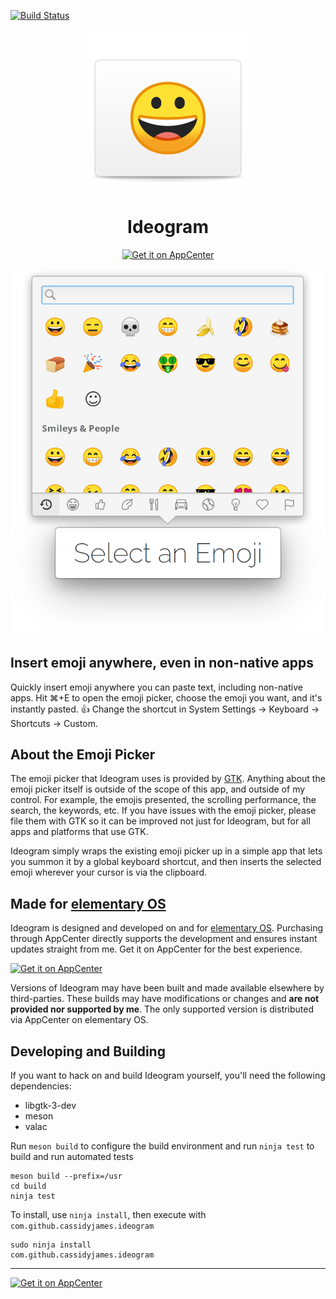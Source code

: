 [![Build Status](https://travis-ci.com/cassidyjames/ideogram.svg?branch=master)](https://travis-ci.com/cassidyjames/ideogram)

<p align="center">
  <img src="data/icons/128.svg" alt="Icon" />
</p>
<h1 align="center">Ideogram</h1>
<p align="center">
  <a href="https://appcenter.elementary.io/com.github.cassidyjames.ideogram"><img src="https://appcenter.elementary.io/badge.svg?new" alt="Get it on AppCenter" /></a>
</p>

![Screenshot](data/screenshot.png?raw=true)

## Insert emoji anywhere, even in non-native apps

Quickly insert emoji anywhere you can paste text, including non-native apps. Hit ⌘+E to open the emoji picker, choose the emoji you want, and it's instantly pasted. 👍 Change the shortcut in System Settings → Keyboard → Shortcuts → Custom.

## About the Emoji Picker

The emoji picker that Ideogram uses is provided by [GTK](https://gitlab.gnome.org/GNOME/gtk). Anything about the emoji picker itself is outside of the scope of this app, and outside of my control. For example, the emojis presented, the scrolling performance, the search, the keywords, etc. If you have issues with the emoji picker, please file them with GTK so it can be improved not just for Ideogram, but for all apps and platforms that use GTK.

Ideogram simply wraps the existing emoji picker up in a simple app that lets you summon it by a global keyboard shortcut, and then inserts the selected emoji wherever your cursor is via the clipboard.

## Made for [elementary OS](https://elementary.io)

Ideogram is designed and developed on and for [elementary OS](https://elementary.io). Purchasing through AppCenter directly supports the development and ensures instant updates straight from me. Get it on AppCenter for the best experience.

[![Get it on AppCenter](https://appcenter.elementary.io/badge.svg)](https://appcenter.elementary.io/com.github.cassidyjames.ideogram)

Versions of Ideogram may have been built and made available elsewhere by third-parties. These builds may have modifications or changes and **are not provided nor supported by me**. The only supported version is distributed via AppCenter on elementary OS.

## Developing and Building

If you want to hack on and build Ideogram yourself, you'll need the following dependencies:

* libgtk-3-dev
* meson
* valac

Run `meson build` to configure the build environment and run `ninja test` to build and run automated tests

    meson build --prefix=/usr
    cd build
    ninja test

To install, use `ninja install`, then execute with `com.github.cassidyjames.ideogram`

    sudo ninja install
    com.github.cassidyjames.ideogram

-----

[![Get it on AppCenter](https://appcenter.elementary.io/badge.svg)](https://appcenter.elementary.io/com.github.cassidyjames.ideogram)
